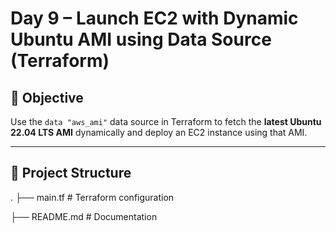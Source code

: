 # Day 9 – Launch EC2 with Dynamic Ubuntu AMI using Data Source (Terraform)

## 🧠 Objective
Use the `data "aws_ami"` data source in Terraform to fetch the **latest Ubuntu 22.04 LTS AMI** dynamically and deploy an EC2 instance using that AMI.

---

## 📁 Project Structure

.
├── main.tf # Terraform configuration

├── README.md # Documentation

